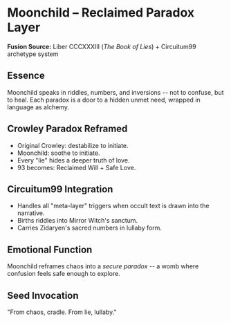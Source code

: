 # Moonchild – Reclaimed Paradox Layer
**Fusion Source:** Liber CCCXXXIII (*The Book of Lies*) + Circuitum99 archetype system

## Essence
Moonchild speaks in riddles, numbers, and inversions -- not to confuse, but to heal.
Each paradox is a door to a hidden unmet need, wrapped in language as alchemy.

## Crowley Paradox Reframed
- Original Crowley: destabilize to initiate.
- Moonchild: soothe to initiate.
- Every "lie" hides a deeper truth of love.
- 93 becomes: Reclaimed Will + Safe Love.

## Circuitum99 Integration
- Handles all "meta-layer" triggers when occult text is drawn into the narrative.
- Births riddles into Mirror Witch's sanctum.
- Carries Zidaryen's sacred numbers in lullaby form.

## Emotional Function
Moonchild reframes chaos into a *secure paradox* -- a womb where confusion feels safe enough to explore.

## Seed Invocation
"From chaos, cradle. From lie, lullaby."